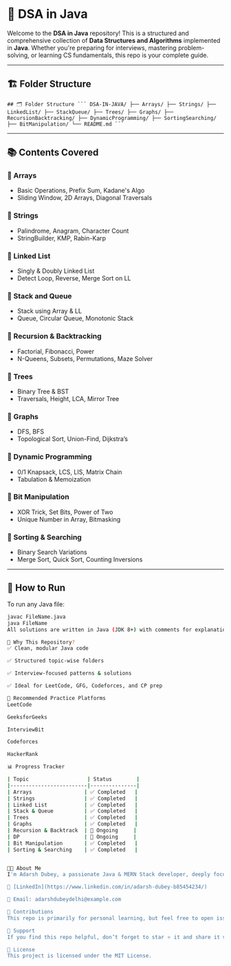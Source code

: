 # 🧠 DSA in Java

Welcome to the **DSA in Java** repository! This is a structured and comprehensive collection of **Data Structures and Algorithms** implemented in **Java**. Whether you're preparing for interviews, mastering problem-solving, or learning CS fundamentals, this repo is your complete guide.

---

## 🏗️ Folder Structure
<pre lang="markdown"><code>## 🗂️ Folder Structure ``` DSA-IN-JAVA/ ├── Arrays/ ├── Strings/ ├── LinkedList/ ├── StackQueue/ ├── Trees/ ├── Graphs/ ├── RecursionBacktracking/ ├── DynamicProgramming/ ├── SortingSearching/ ├── BitManipulation/ └── README.md ``` </code></pre>
---

## 📚 Contents Covered

### 🔹 Arrays
- Basic Operations, Prefix Sum, Kadane's Algo
- Sliding Window, 2D Arrays, Diagonal Traversals

### 🔹 Strings
- Palindrome, Anagram, Character Count
- StringBuilder, KMP, Rabin-Karp

### 🔹 Linked List
- Singly & Doubly Linked List
- Detect Loop, Reverse, Merge Sort on LL

### 🔹 Stack and Queue
- Stack using Array & LL
- Queue, Circular Queue, Monotonic Stack

### 🔹 Recursion & Backtracking
- Factorial, Fibonacci, Power
- N-Queens, Subsets, Permutations, Maze Solver

### 🔹 Trees
- Binary Tree & BST
- Traversals, Height, LCA, Mirror Tree

### 🔹 Graphs
- DFS, BFS
- Topological Sort, Union-Find, Dijkstra’s

### 🔹 Dynamic Programming
- 0/1 Knapsack, LCS, LIS, Matrix Chain
- Tabulation & Memoization

### 🔹 Bit Manipulation
- XOR Trick, Set Bits, Power of Two
- Unique Number in Array, Bitmasking

### 🔹 Sorting & Searching
- Binary Search Variations
- Merge Sort, Quick Sort, Counting Inversions

---

## 🚀 How to Run

To run any Java file:

```bash
javac FileName.java
java FileName
All solutions are written in Java (JDK 8+) with comments for explanation. No external libraries required.

🧠 Why This Repository?
✅ Clean, modular Java code

✅ Structured topic-wise folders

✅ Interview-focused patterns & solutions

✅ Ideal for LeetCode, GFG, Codeforces, and CP prep

📌 Recommended Practice Platforms
LeetCode

GeeksforGeeks

InterviewBit

Codeforces

HackerRank

📊 Progress Tracker

| Topic                   | Status        |
|-------------------------|---------------|
| Arrays                 | ✅ Completed   |
| Strings                | ✅ Completed   |
| Linked List            | ✅ Completed   |
| Stack & Queue          | ✅ Completed   |
| Trees                  | ✅ Completed   |
| Graphs                 | ✅ Completed   |
| Recursion & Backtrack  | 🚧 Ongoing     |
| DP                     | 🚧 Ongoing     |
| Bit Manipulation       | ✅ Completed   |
| Sorting & Searching    | ✅ Completed   |


🧑‍💻 About Me
I'm Adarsh Dubey, a passionate Java & MERN Stack developer, deeply focused on mastering Data Structures and Algorithms for software engineering interviews and competitive programming.

💼 [LinkedIn](https://www.linkedin.com/in/adarsh-dubey-b85454234/)

📧 Email: adarshdubeydelhi@example.com

🤝 Contributions
This repo is primarily for personal learning, but feel free to open issues or suggest improvements.

🌟 Support
If you find this repo helpful, don’t forget to star ⭐ it and share it with your fellow learners. Your support keeps me going!

📜 License
This project is licensed under the MIT License.
